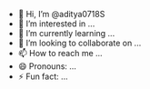 - 👋 Hi, I’m @aditya0718S
- 👀 I’m interested in ...
- 🌱 I’m currently learning ...
- 💞️ I’m looking to collaborate on ...
- 📫 How to reach me ...
- 😄 Pronouns: ...
- ⚡ Fun fact: ...

<!---
aditya0718S/aditya0718S is a ✨ special ✨ repository because its `README.md` (this file) appears on your GitHub profile.
You can click the Preview link to take a look at your changes.
--->
